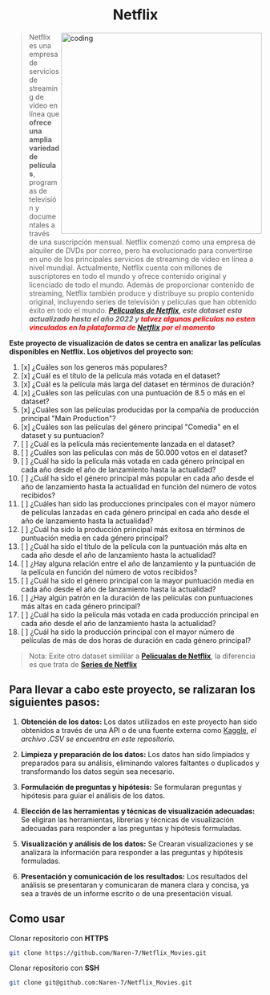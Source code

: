 <h1 align="center">Netflix</h1> 
<img align="right" alt="coding" width="400" src="https://wallpapers.com/images/high/netflix-aesthetic-popcorn-z16yswlqxnwom6wk.webp">


> Netflix es una empresa de servicios de streaming de video en línea que **ofrece una amplia variedad de películas**, programas de televisión y documentales a través de una suscripción mensual. Netflix comenzó como una empresa de alquiler de DVDs por correo, pero ha evolucionado para convertirse en uno de los principales servicios de streaming de video en línea a nivel mundial. Actualmente, Netflix cuenta con millones de suscriptores en todo el mundo y ofrece contenido original y licenciado de todo el mundo. Además de proporcionar contenido de streaming, Netflix también produce y distribuye su propio contenido original, incluyendo series de televisión y películas que han obtenido éxito en todo el mundo. _**[**Pelicualas de Netflix**](https://github.com/Naren-7/Netflix_Movies/blob/main/Data_Netflix/Best%20Movies%20Netflix.csv), este dataset esta actualizado hasta el año 2022 y <font color="red">talvez algunas peliculas no esten vinculadas en la plataforma de [Netflix](https://www.netflix.com/)  por el momento</font>**_


**Este proyecto de visualización de datos se centra en analizar las películas disponibles en Netflix. Los objetivos del proyecto son:**

1. [x] ¿Cuáles son los generos más populares?
2. [x] ¿Cuál es el título de la película más votada en el dataset?
3. [x] ¿Cuál es la película más larga del dataset en términos de duración?
4. [x] ¿Cuáles son las películas con una puntuación de 8.5 o más en el dataset?
5. [x] ¿Cuáles son las películas producidas por la compañía de producción principal "Main Production"?
6. [x] ¿Cuáles son las películas del género principal "Comedia" en el dataset y su puntuacion?
7. [ ] ¿Cuál es la película más recientemente lanzada en el dataset?
8. [ ] ¿Cuáles son las películas con más de 50.000 votos en el dataset?
9. [ ]  ¿Cuál ha sido la película más votada en cada género principal en cada año desde el año de lanzamiento hasta la actualidad?
10. [ ] ¿Cuál ha sido el género principal más popular en cada año desde el año de lanzamiento hasta la actualidad en función del número de votos recibidos?
11. [ ] ¿Cuáles han sido las producciones principales con el mayor número de películas lanzadas en cada género principal en cada año desde el año de      lanzamiento hasta la actualidad?  
12.  [ ]  ¿Cuál ha sido la producción principal más exitosa en términos de puntuación media en cada género principal?
13.  [ ]  ¿Cuál ha sido el título de la película con la puntuación más alta en cada año desde el año de lanzamiento hasta la actualidad?
14.  [ ]  ¿Hay alguna relación entre el año de lanzamiento y la puntuación de la película en función del número de votos recibidos?
15.  [ ]  ¿Cuál ha sido el género principal con la mayor puntuación media en cada año desde el año de lanzamiento hasta la actualidad?
16.  [ ]  ¿Hay algún patrón en la duración de las películas con puntuaciones más altas en cada género principal?
17.  [ ]  ¿Cuál ha sido la película más votada en cada producción principal en cada año desde el año de lanzamiento hasta la actualidad?
18.  [ ]  ¿Cuál ha sido la producción principal con el mayor número de películas de más de dos horas de duración en cada género principal?

> Nota: Exite otro dataset simililar a [**Pelicualas de Netflix**](https://github.com/Naren-7/Netflix_Movies/blob/main/Data_Netflix/Best%20Movies%20Netflix.csv),  la diferencia es que trata de  [**Series de Netflix**](https://github.com/Naren-7/Netflix_Movies/blob/main/Data_Netflix/Best%20Shows%20Netflix.csv)

## Para llevar a cabo este proyecto, se ralizaran los siguientes pasos:

1. **Obtención de los datos:** Los datos utilizados en este proyecto han sido obtenidos a través de una API o de una fuente externa como [Kaggle](https://www.kaggle.com/datasets/thedevastator/the-ultimate-netflix-tv-shows-and-movies-dataset), _el archivo .CSV se encuentra en este repositorio._

2. **Limpieza y preparación de los datos:** Los datos han sido limpiados y preparados para su análisis, eliminando valores faltantes o duplicados y transformando los datos según sea necesario.

3. **Formulación de preguntas y hipótesis:** Se formularan preguntas y hipótesis para guiar el análisis de los datos.

4. **Elección de las herramientas y técnicas de visualización adecuadas:** Se eligiran las herramientas, librerias y técnicas de visualización adecuadas para responder a las preguntas y hipótesis formuladas.

5. **Visualización y análisis de los datos:** Se Crearan visualizaciones y se  analizara la información para responder a las preguntas y hipótesis formuladas.

6. **Presentación y comunicación de los resultados:** Los resultados del análisis se  presentaran y comunicaran de manera clara y concisa, ya sea a través de un informe escrito o de una presentación visual.

## Como usar 

Clonar repositorio con **HTTPS**
```bash
git clone https://github.com/Naren-7/Netflix_Movies.git
```

Clonar repositorio con **SSH**
```bash
git clone git@github.com:Naren-7/Netflix_Movies.git
```
